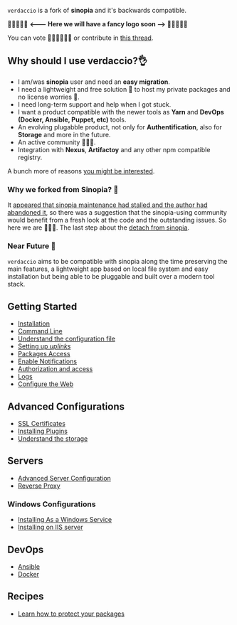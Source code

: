 

`verdaccio` is a fork of **sinopia** and it's backwards compatible.

🚀🚨🚨🚨🚨 **<--- Here we will have a fancy logo soon -->** 🚨🚨🚨🚨🚀

You can vote 👍🏻👍🏻👍🏻 or contribute in [this thread](https://github.com/verdaccio/verdaccio/issues/237).

## Why should I use verdaccio?👌


* I am/was **sinopia** user and need an **easy migration**.
* I need a lightweight and free solution 🎉 to host my private packages and no license worries 🎊.
* I need long-term support and help when I got stuck.
* I want a product compatible with the newer tools as **Yarn** and **DevOps (Docker, Ansible, Puppet, etc)** tools.
* An evolving plugabble product, not only for **Authentification**, also for **Storage** and more in the future.
* An active community 🙋‍♂️🙋.
* Integration with **Nexus**, **Artifactoy** and any other npm compatible registry.

A bunch more of reasons [you might be interested](https://medium.com/@jotadeveloper/five-use-cases-where-a-npm-private-proxy-fits-in-your-workflow-632a81779c14).

### Why we forked from Sinopia? 🚀

It [appeared that sinopia maintenance had stalled and the author had abandoned it](https://github.com/rlidwka/sinopia/issues/376),
so there was a suggestion that the sinopia-using community would benefit
from a fresh look at the code and the outstanding issues. So here we are 🎉🎉🎉.  The last step about the [detach from sinopia](https://github.com/verdaccio/verdaccio/issues/38).

### Near Future 🚧

`verdaccio` aims to be compatible with sinopia along the time preserving the main features, a lightweight app based on local file system and easy installation but being able to be pluggable and built over a modern tool stack.


## Getting Started

* [Installation](install.md)
* [Command Line](cli.md)
* [Understand the configuration file](config.md)
* [Setting up *uplinks*](uplinks.md)
* [Packages Access](packages.md)
* [Enable Notifications](notifications.md)
* [Authorization and access](auth.md)
* [Logs](logger.md)
* [Configure the Web](web.md)

## Advanced Configurations

* [SSL Certificates](ssl.md)
* [Installing Plugins](plugins.md)
* [Understand the storage](storage.md)

## Servers

* [Advanced Server Configuration](server.md)
* [Reverse Proxy](reverse-proxy.md)

### Windows Configurations

* [Installing As a Windows Service](windows.md)
* [Installing on IIS server](iis-server.md)

## DevOps

* [Ansible](ansible.md)
* [Docker](docker.md)

## Recipes

* [Learn how to protect your packages](recipes/protect-your-dependencies.md)
